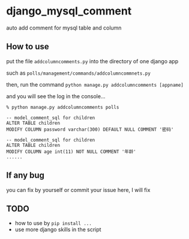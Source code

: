 # django_mysql_comment
auto add comment for mysql table and column

## How to use

put the file ```addcolumncomments.py``` into the directory of one django app

such as ```polls/management/commands/addcolumncommnets.py```

then, run the command ```python manage.py addcolumncomments [appname]```

and you will see the log in the console...
```
% python manage.py addcolumncomments polls

-- model_comment_sql for children
ALTER TABLE children
MODIFY COLUMN password varchar(300) DEFAULT NULL COMMENT '密码'

-- model_comment_sql for children
ALTER TABLE children
MODIFY COLUMN age int(11) NOT NULL COMMENT '年龄'
......
```

## If any bug
you can fix by yourself or commit your issue here, I will fix

## TODO

- how to use by ```pip install ...```
- use more django skills in the script
